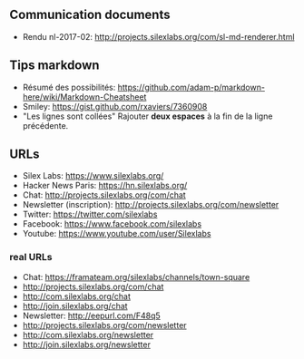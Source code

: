## Communication documents

- Rendu nl-2017-02: http://projects.silexlabs.org/com/sl-md-renderer.html

## Tips markdown

 - Résumé des possibilités: https://github.com/adam-p/markdown-here/wiki/Markdown-Cheatsheet
 - Smiley: https://gist.github.com/rxaviers/7360908
 - "Les lignes sont collées" Rajouter **deux espaces** à la fin de la ligne précédente.

## URLs

- Silex Labs: https://www.silexlabs.org/
- Hacker News Paris: https://hn.silexlabs.org/
- Chat: http://projects.silexlabs.org/com/chat
- Newsletter (inscription): http://projects.silexlabs.org/com/newsletter
- Twitter: https://twitter.com/silexlabs
- Facebook: https://www.facebook.com/silexlabs
- Youtube: https://www.youtube.com/user/Silexlabs

### real URLs

- Chat: https://framateam.org/silexlabs/channels/town-square
 - http://projects.silexlabs.org/com/chat
 - http://com.silexlabs.org/chat
 - http://join.silexlabs.org/chat
- Newsletter: http://eepurl.com/F48q5
 - http://projects.silexlabs.org/com/newsletter
 - http://com.silexlabs.org/newsletter
 - http://join.silexlabs.org/newsletter
